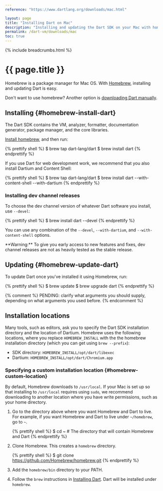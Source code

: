 ```yaml
---
reference: "https://www.dartlang.org/downloads/mac.html"

layout: page
title: "Installing Dart on Mac"
description: "Installing and updating the Dart SDK on your Mac with homebrew."
permalink: /dart-vm/downloads/mac
toc: true
---
```


{% include breadcrumbs.html %}

# {{ page.title }}

Homebrew is a package manager for Mac OS.
With [Homebrew](http://brew.sh/),
installing and updating Dart is easy.

Don't want to use homebrew?
Another option is [downloading Dart manually](archive/).

## Installing {#homebrew-install-dart}

The Dart SDK contains the VM, analyzer, formatter,
documentation generator, package manager, and the core libraries.

[Install homebrew](http://brew.sh/), and then run:

{% prettify shell %}
$ brew tap dart-lang/dart
$ brew install dart
{% endprettify %}

If you use Dart for web development work, we recommend that you also
install Dartium and Content Shell:

{% prettify shell %}
$ brew tap dart-lang/dart
$ brew install dart --with-content-shell --with-dartium
{% endprettify %}

### Installing dev channel releases

To choose the dev channel version of whatever Dart software you install,
use `--devel`:

{% prettify shell %}
$ brew install dart --devel
{% endprettify %}

You can use any combination of the
`--devel`,
`--with-dartium`, and
`--with-content-shell` options.

<aside class="alert alert-warning" markdown="1">
**Warning:**
To give you early access to new features and fixes,
dev channel releases are not as heavily tested as the stable release.
</aside>


## Updating {#homebrew-update-dart}

To update Dart once you've installed it using Homebrew, run:

{% prettify shell %}
$ brew update
$ brew upgrade dart
{% endprettify %}

{% comment %}
PENDING: clarify what arguments you should supply,
depending on what arguments you used before.
{% endcomment %}


## Installation locations

Many tools, such as editors, ask you to specify the Dart SDK
installation directory and the location of Dartium.
Homebrew uses the following locations,
where you replace `HOMEBREW_INSTALL` with the
the homebrew installation directory
(which you can get using `brew --prefix`):

* SDK directory: `HOMEBREW_INSTALL/opt/dart/libexec`
* Dartium: `HOMEBREW_INSTALL/opt/dart/Chromium.app`


### Specifying a custom installation location {#homebrew-custom-location}

By default, Homebrew downloads to `/usr/local`.
If your Mac is set up so that installing to `/usr/local` requires
using `sudo`, we recommend
downloading to another location where you have write permissions, such
as your home directory.

1. Go to the directory above where you want
   Homebrew and Dart to live.
   For example, if you want Homebrew and Dart to live under
   `~/homebrew`, go to `~`.

   {% prettify shell %}
   $ cd ~    # The directory that will contain Homebrew and Dart
   {% endprettify %}

2. Clone Homebrew. This creates a `homebrew` directory.

   {% prettify shell %}
   $ git clone https://github.com/Homebrew/homebrew.git
   {% endprettify %}

3. Add the `homebrew/bin` directory to your PATH.

4. Follow the `brew` instructions in
[Installing Dart](#homebrew-install-dart).
Dart will be installed under `homebrew`.
